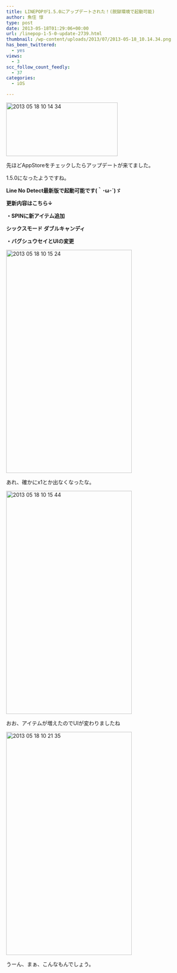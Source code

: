 ```yaml
---
title: LINEPOPが1.5.0にアップデートされた！(脱獄環境で起動可能)
author: 魚住 惇
type: post
date: 2013-05-18T01:29:06+00:00
url: /linepop-1-5-0-update-2739.html
thumbnail: /wp-content/uploads/2013/07/2013-05-18_10.14.34.png
has_been_twittered:
  - yes
views:
  - 3
scc_follow_count_feedly:
  - 37
categories:
  - iOS

---
```

<img decoding="async" loading="lazy" title="2013-05-18_10.14.34.png" src="/wp-content/uploads/2013/05/2013-05-18_10.14.34.png" alt="2013 05 18 10 14 34" width="300" height="144" border="0" />

<!--more-->

先ほどAppStoreをチェックしたらアップデートが来てました。

1.5.0になったようですね。

**Line No Detect最新版で起動可能です(｀･ω･´)ゞ**</p> 

**更新内容はこちら↓**

 **・SPINに新アイテム追加** 

**シックスモード ダブルキャンディ**

**・バグシュウセイとUIの変更**

<img decoding="async" loading="lazy" title="2013-05-18 10.15.24.png" src="/wp-content/uploads/2013/05/2013-05-18-10.15.24.png" alt="2013 05 18 10 15 24" width="338" height="600" border="0" /> 

あれ、確かにx1とか出なくなったな。</p> 

<img decoding="async" loading="lazy" title="2013-05-18 10.15.44.png" src="/wp-content/uploads/2013/05/2013-05-18-10.15.44.png" alt="2013 05 18 10 15 44" width="338" height="600" border="0" /> 

おお、アイテムが増えたのでUIが変わりましたね</p> 

<img decoding="async" loading="lazy" title="2013-05-18 10.21.35.png" src="/wp-content/uploads/2013/05/2013-05-18-10.21.35.png" alt="2013 05 18 10 21 35" width="338" height="600" border="0" /> 

うーん、まぁ、こんなもんでしょう。